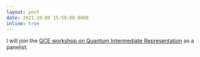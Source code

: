 ```yaml
---
layout: post
date: 2021-10-08 15:59:00-0400
inline: true
---
```


I will join the [QCE workshop on Quantum Intermediate Representation](https://unitaryfund.github.io/quantum-intermediate-rep-workshop/) as a panelist.
